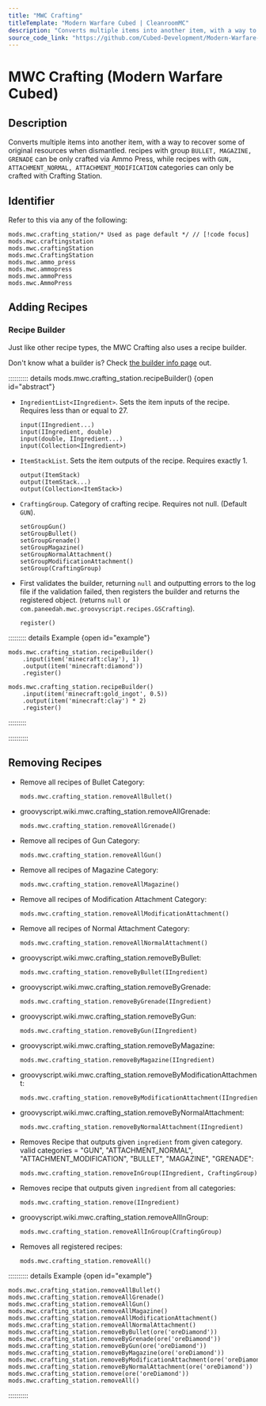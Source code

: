 ```yaml
---
title: "MWC Crafting"
titleTemplate: "Modern Warfare Cubed | CleanroomMC"
description: "Converts multiple items into another item, with a way to recover some of original resources when dismantled. recipes with group ``BULLET, MAGAZINE, GRENADE`` can be only crafted via Ammo Press, while recipes with ``GUN, ATTACHMENT_NORMAL, ATTACHMENT_MODIFICATION`` categories can only be crafted with Crafting Station."
source_code_link: "https://github.com/Cubed-Development/Modern-Warfare-Cubed/blob/next/src/main/java/com/paneedah/mwc/groovyscript/script/CraftingStation.java"
---
```


# MWC Crafting (Modern Warfare Cubed)

## Description

Converts multiple items into another item, with a way to recover some of original resources when dismantled. recipes with group ``BULLET, MAGAZINE, GRENADE`` can be only crafted via Ammo Press, while recipes with ``GUN, ATTACHMENT_NORMAL, ATTACHMENT_MODIFICATION`` categories can only be crafted with Crafting Station.

## Identifier

Refer to this via any of the following:

```groovy:no-line-numbers {1}
mods.mwc.crafting_station/* Used as page default */ // [!code focus]
mods.mwc.craftingstation
mods.mwc.craftingStation
mods.mwc.CraftingStation
mods.mwc.ammo_press
mods.mwc.ammopress
mods.mwc.ammoPress
mods.mwc.AmmoPress
```


## Adding Recipes

### Recipe Builder

Just like other recipe types, the MWC Crafting also uses a recipe builder.

Don't know what a builder is? Check [the builder info page](../../getting_started/builder.md) out.

:::::::::: details mods.mwc.crafting_station.recipeBuilder() {open id="abstract"}
- `IngredientList<IIngredient>`. Sets the item inputs of the recipe. Requires less than or equal to 27.

    ```groovy:no-line-numbers
    input(IIngredient...)
    input(IIngredient, double)
    input(double, IIngredient...)
    input(Collection<IIngredient>)
    ```

- `ItemStackList`. Sets the item outputs of the recipe. Requires exactly 1.

    ```groovy:no-line-numbers
    output(ItemStack)
    output(ItemStack...)
    output(Collection<ItemStack>)
    ```

- `CraftingGroup`. Category of crafting recipe. Requires not null. (Default `GUN`).

    ```groovy:no-line-numbers
    setGroupGun()
    setGroupBullet()
    setGroupGrenade()
    setGroupMagazine()
    setGroupNormalAttachment()
    setGroupModificationAttachment()
    setGroup(CraftingGroup)
    ```

- First validates the builder, returning `null` and outputting errors to the log file if the validation failed, then registers the builder and returns the registered object. (returns `null` or `com.paneedah.mwc.groovyscript.recipes.GSCrafting`).

    ```groovy:no-line-numbers
    register()
    ```

::::::::: details Example {open id="example"}
```groovy:no-line-numbers
mods.mwc.crafting_station.recipeBuilder()
    .input(item('minecraft:clay'), 1)
    .output(item('minecraft:diamond'))
    .register()

mods.mwc.crafting_station.recipeBuilder()
    .input(item('minecraft:gold_ingot', 0.5))
    .output(item('minecraft:clay') * 2)
    .register()
```

:::::::::

::::::::::

## Removing Recipes

- Remove all recipes of Bullet Category:

    ```groovy:no-line-numbers
    mods.mwc.crafting_station.removeAllBullet()
    ```

- groovyscript.wiki.mwc.crafting_station.removeAllGrenade:

    ```groovy:no-line-numbers
    mods.mwc.crafting_station.removeAllGrenade()
    ```

- Remove all recipes of Gun Category:

    ```groovy:no-line-numbers
    mods.mwc.crafting_station.removeAllGun()
    ```

- Remove all recipes of Magazine Category:

    ```groovy:no-line-numbers
    mods.mwc.crafting_station.removeAllMagazine()
    ```

- Remove all recipes of Modification Attachment Category:

    ```groovy:no-line-numbers
    mods.mwc.crafting_station.removeAllModificationAttachment()
    ```

- Remove all recipes of Normal Attachment Category:

    ```groovy:no-line-numbers
    mods.mwc.crafting_station.removeAllNormalAttachment()
    ```

- groovyscript.wiki.mwc.crafting_station.removeByBullet:

    ```groovy:no-line-numbers
    mods.mwc.crafting_station.removeByBullet(IIngredient)
    ```

- groovyscript.wiki.mwc.crafting_station.removeByGrenade:

    ```groovy:no-line-numbers
    mods.mwc.crafting_station.removeByGrenade(IIngredient)
    ```

- groovyscript.wiki.mwc.crafting_station.removeByGun:

    ```groovy:no-line-numbers
    mods.mwc.crafting_station.removeByGun(IIngredient)
    ```

- groovyscript.wiki.mwc.crafting_station.removeByMagazine:

    ```groovy:no-line-numbers
    mods.mwc.crafting_station.removeByMagazine(IIngredient)
    ```

- groovyscript.wiki.mwc.crafting_station.removeByModificationAttachment:

    ```groovy:no-line-numbers
    mods.mwc.crafting_station.removeByModificationAttachment(IIngredient)
    ```

- groovyscript.wiki.mwc.crafting_station.removeByNormalAttachment:

    ```groovy:no-line-numbers
    mods.mwc.crafting_station.removeByNormalAttachment(IIngredient)
    ```

- Removes Recipe that outputs given `ingredient` from given category. valid categories = "GUN", "ATTACHMENT_NORMAL", "ATTACHMENT_MODIFICATION", "BULLET", "MAGAZINE", "GRENADE":

    ```groovy:no-line-numbers
    mods.mwc.crafting_station.removeInGroup(IIngredient, CraftingGroup)
    ```

- Removes recipe that outputs given `ingredient` from all categories:

    ```groovy:no-line-numbers
    mods.mwc.crafting_station.remove(IIngredient)
    ```

- groovyscript.wiki.mwc.crafting_station.removeAllInGroup:

    ```groovy:no-line-numbers
    mods.mwc.crafting_station.removeAllInGroup(CraftingGroup)
    ```

- Removes all registered recipes:

    ```groovy:no-line-numbers
    mods.mwc.crafting_station.removeAll()
    ```

:::::::::: details Example {open id="example"}
```groovy:no-line-numbers
mods.mwc.crafting_station.removeAllBullet()
mods.mwc.crafting_station.removeAllGrenade()
mods.mwc.crafting_station.removeAllGun()
mods.mwc.crafting_station.removeAllMagazine()
mods.mwc.crafting_station.removeAllModificationAttachment()
mods.mwc.crafting_station.removeAllNormalAttachment()
mods.mwc.crafting_station.removeByBullet(ore('oreDiamond'))
mods.mwc.crafting_station.removeByGrenade(ore('oreDiamond'))
mods.mwc.crafting_station.removeByGun(ore('oreDiamond'))
mods.mwc.crafting_station.removeByMagazine(ore('oreDiamond'))
mods.mwc.crafting_station.removeByModificationAttachment(ore('oreDiamond'))
mods.mwc.crafting_station.removeByNormalAttachment(ore('oreDiamond'))
mods.mwc.crafting_station.remove(ore('oreDiamond'))
mods.mwc.crafting_station.removeAll()
```

::::::::::
